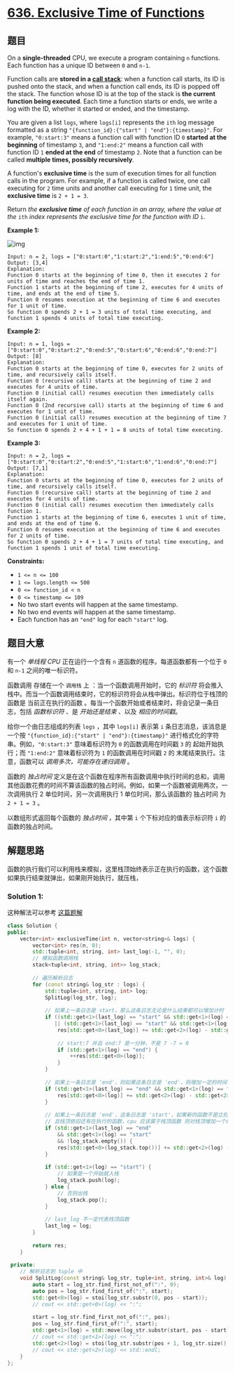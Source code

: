 # [636. Exclusive Time of Functions](https://leetcode.com/problems/exclusive-time-of-functions/)

## 题目

On a **single-threaded** CPU, we execute a program containing `n` functions. Each function has a unique ID between `0` and `n-1`.

Function calls are **stored in a [call stack](https://en.wikipedia.org/wiki/Call_stack)**: when a function call starts, its ID is pushed onto the stack, and when a function call ends, its ID is popped off the stack. The function whose  ID is at the top of the stack is **the current function being executed**. Each time a function starts or ends, we write a log with the ID, whether it started or ended, and the timestamp.

You are given a list `logs`, where `logs[i]` represents the `ith` log message formatted as a string `"{function_id}:{"start" | "end"}:{timestamp}"`. For example, `"0:start:3"` means a function call with function ID `0` **started at the beginning** of timestamp `3`, and `"1:end:2"` means a function call with function ID `1` **ended at the end** of timestamp `2`. Note that a function can be called **multiple times, possibly recursively**.

A function's **exclusive time** is the sum of execution  times for all function calls in the program. For example, if a function  is called twice, one call executing for `2` time units and another call executing for `1` time unit, the **exclusive time** is `2 + 1 = 3`.

Return *the **exclusive time** of each function in an array, where the value at the* `ith` *index represents the exclusive time for the function with ID* `i`.

 

**Example 1:**

![img](https://assets.leetcode.com/uploads/2019/04/05/diag1b.png)

```
Input: n = 2, logs = ["0:start:0","1:start:2","1:end:5","0:end:6"]
Output: [3,4]
Explanation:
Function 0 starts at the beginning of time 0, then it executes 2 for units of time and reaches the end of time 1.
Function 1 starts at the beginning of time 2, executes for 4 units of time, and ends at the end of time 5.
Function 0 resumes execution at the beginning of time 6 and executes for 1 unit of time.
So function 0 spends 2 + 1 = 3 units of total time executing, and function 1 spends 4 units of total time executing.
```

**Example 2:**

```
Input: n = 1, logs = ["0:start:0","0:start:2","0:end:5","0:start:6","0:end:6","0:end:7"]
Output: [8]
Explanation:
Function 0 starts at the beginning of time 0, executes for 2 units of time, and recursively calls itself.
Function 0 (recursive call) starts at the beginning of time 2 and executes for 4 units of time.
Function 0 (initial call) resumes execution then immediately calls itself again.
Function 0 (2nd recursive call) starts at the beginning of time 6 and executes for 1 unit of time.
Function 0 (initial call) resumes execution at the beginning of time 7 and executes for 1 unit of time.
So function 0 spends 2 + 4 + 1 + 1 = 8 units of total time executing.
```

**Example 3:**

```
Input: n = 2, logs = ["0:start:0","0:start:2","0:end:5","1:start:6","1:end:6","0:end:7"]
Output: [7,1]
Explanation:
Function 0 starts at the beginning of time 0, executes for 2 units of time, and recursively calls itself.
Function 0 (recursive call) starts at the beginning of time 2 and executes for 4 units of time.
Function 0 (initial call) resumes execution then immediately calls function 1.
Function 1 starts at the beginning of time 6, executes 1 unit of time, and ends at the end of time 6.
Function 0 resumes execution at the beginning of time 6 and executes for 2 units of time.
So function 0 spends 2 + 4 + 1 = 7 units of total time executing, and function 1 spends 1 unit of total time executing.
```

 

**Constraints:**

- `1 <= n <= 100`
- `1 <= logs.length <= 500`
- `0 <= function_id < n`
- `0 <= timestamp <= 109`
- No two start events will happen at the same timestamp.
- No two end events will happen at the same timestamp.
- Each function has an `"end"` log for each `"start"` log.

## 题目大意

有一个 *单线程 CPU* 正在运行一个含有 `n` 道函数的程序。每道函数都有一个位于  `0` 和 `n-1` 之间的唯一标识符。

函数调用 存储在一个 `调用栈` 上 ：当一个函数调用开始时，它的 *标识符* 将会推入栈中。而当一个函数调用结束时，它的标识符将会从栈中弹出。标识符位于栈顶的函数是 当前正在执行的函数 。每当一个函数开始或者结束时，将会记录一条日志，包括 *函数标识符* 、是 *开始还是结束* 、以及 *相应的时间戳*。

给你一个由日志组成的列表 `logs` ，其中 `logs[i]` 表示第 `i` 条日志消息，该消息是一个按 `"{function_id}:{"start" | "end"}:{timestamp}"` 进行格式化的字符串。例如，`"0:start:3"` 意味着标识符为 `0` 的函数调用在时间戳 `3` 的 起始开始执行；而 `"1:end:2"` 意味着标识符为 `1` 的函数调用在时间戳 `2` 的 末尾结束执行。注意，函数可以 *调用多次，可能存在递归调用* 。

函数的 *独占时间* 定义是在这个函数在程序所有函数调用中执行时间的总和，调用其他函数花费的时间不算该函数的独占时间。例如，如果一个函数被调用两次，一次调用执行 2 单位时间，另一次调用执行 1 单位时间，那么该函数的 独占时间 为 `2 + 1 = 3` 。

以数组形式返回每个函数的 *独占时间* ，其中第 `i` 个下标对应的值表示标识符 `i` 的函数的独占时间。

## 解题思路

函数的执行我们可以利用栈来模拟，这里栈顶始终表示正在执行的函数，这个函数如果执行结束就弹出，如果刚开始执行，就压栈，

### Solution 1:

这种解法可以参考 [这篇题解](https://leetcode.com/problems/exclusive-time-of-functions/submissions/)

````c++
class Solution {
public:
    vector<int> exclusiveTime(int n, vector<string>& logs) {
        vector<int> res(n, 0);
        std::tuple<int, string, int> last_log(-1, "", 0);
        // 模拟函数调用栈
        stack<tuple<int, string, int>> log_stack;
        
        // 遍历解析日志
        for (const string& log_str : logs) {
            std::tuple<int, string, int> log;
            SplitLog(log_str, log);
            
            // 如果上一条日志是 start，那么这条日志无论是什么结果都可以增加计时
            if ((std::get<1>(last_log) == "start" && std::get<1>(log) == "end")
               || (std::get<1>(last_log) == "start" && std::get<1>(log) == "start")) {
                res[std::get<0>(last_log)] += std::get<2>(log) - std::get<2>(last_log);
                
                // start:7 并且 end:7 是一分钟，不是 7 -7 = 0
                if (std::get<1>(log) == "end") {
                    ++res[std::get<0>(log)];
                }
            }
            
            // 如果上一条日志是 'end'，则如果这条日志是 'end'，则增加一定的时间
            if (std::get<1>(last_log) == "end" && std::get<1>(log) == "end") {
                res[std::get<0>(log)] += std::get<2>(log) - std::get<2>(last_log);
            }
            
            // 如果上一条日志是 'end'，这条日志是 'start'，如果新的函数不是立刻紧接着启动，
            // 且栈顶依旧还有在执行的函数，cpu 应该属于栈顶函数 则对栈顶增加一个段时间
            if (std::get<1>(last_log) == "end"
                && std::get<1>(log) == "start"
                && !log_stack.empty()) {
                res[std::get<0>(log_stack.top())] += std::get<2>(log) - std::get<2>(last_log) - 1;
            }
            
            if (std::get<1>(log) == "start") {
                // 如果是一个开始就入栈
                log_stack.push(log);
            } else {
                // 否则出栈
                log_stack.pop();
            }
            
            // last_log 不一定代表栈顶函数
            last_log = log;
        }
        
        return res;
    }
    
 private:
    // 解析日志到 tuple 中
    void SplitLog(const string& log_str, tuple<int, string, int>& log) {
        auto start = log_str.find_first_not_of(":", 0);
        auto pos = log_str.find_first_of(":", start);
        std::get<0>(log) = stoi(log_str.substr(0, pos - start));
        // cout << std::get<0>(log) << ":";
        
        start = log_str.find_first_not_of(":", pos);
        pos = log_str.find_first_of(":", start);
        std::get<1>(log) = std::move(log_str.substr(start, pos - start));
        // cout << std::get<1>(log) << ":";
        std::get<2>(log) = stoi(log_str.substr(pos + 1, log_str.size() - pos - 1));
        // cout << std::get<2>(log) << std::endl;
    }
};
````
